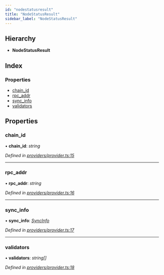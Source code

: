 ```yaml
---
id: "nodestatusresult"
title: "NodeStatusResult"
sidebar_label: "NodeStatusResult"
---
```


## Hierarchy

* **NodeStatusResult**

## Index

### Properties

* [chain_id](nodestatusresult.md#chain_id)
* [rpc_addr](nodestatusresult.md#rpc_addr)
* [sync_info](nodestatusresult.md#sync_info)
* [validators](nodestatusresult.md#validators)

## Properties

###  chain_id

• **chain_id**: *string*

*Defined in [providers/provider.ts:15](https://github.com/nearprotocol/nearlib/blob/88ad17d/src.ts/providers/provider.ts#L15)*

___

###  rpc_addr

• **rpc_addr**: *string*

*Defined in [providers/provider.ts:16](https://github.com/nearprotocol/nearlib/blob/88ad17d/src.ts/providers/provider.ts#L16)*

___

###  sync_info

• **sync_info**: *[SyncInfo](syncinfo.md)*

*Defined in [providers/provider.ts:17](https://github.com/nearprotocol/nearlib/blob/88ad17d/src.ts/providers/provider.ts#L17)*

___

###  validators

• **validators**: *string[]*

*Defined in [providers/provider.ts:18](https://github.com/nearprotocol/nearlib/blob/88ad17d/src.ts/providers/provider.ts#L18)*
